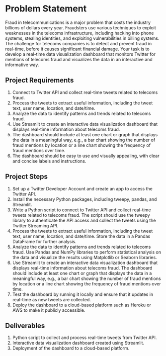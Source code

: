 # Problem Statement
Fraud in telecommunications is a major problem that costs the industry billions of dollars every year. Fraudsters use various techniques to exploit weaknesses in the telecoms infrastructure, including hacking into phone systems, stealing identities, and exploiting vulnerabilities in billing systems. The challenge for telecoms companies is to detect and prevent fraud in real-time, before it causes significant financial damage.
Your task is to develop a real-time data visualization dashboard that monitors Twitter for mentions of telecoms fraud and visualizes the data in an interactive and informative way.

## Project Requirements
1. Connect to Twitter API and collect real-time tweets related to telecoms fraud.
2. Process the tweets to extract useful information, including the tweet text, user name,
location, and date/time.
3. Analyze the data to identify patterns and trends related to telecoms fraud.
4. Use Streamlit to create an interactive data visualization dashboard that displays
real-time information about telecoms fraud.
5. The dashboard should include at least one chart or graph that displays the data in a
meaningful way, e.g., a bar chart showing the number of fraud mentions by location or a
line chart showing the frequency of fraud mentions over time.
6. The dashboard should be easy to use and visually appealing, with clear and concise
labels and instructions.

## Project Steps

1. Set up a Twitter Developer Account and create an app to access the Twitter API.
2. Install the necessary Python packages, including tweepy, pandas, and Streamlit.
3. Write a Python script to connect to Twitter API and collect real-time tweets related to
telecoms fraud. The script should use the tweepy library to authenticate the API access
and collect the tweets using the Twitter Streaming API.
4. Process the tweets to extract useful information, including the tweet text, user name,
location, and date/time. Store the data in a Pandas DataFrame for further analysis.
5. Analyze the data to identify patterns and trends related to telecoms fraud. Use Pandas and NumPy libraries to perform statistical analysis on the data and visualize the results
using Matplotlib or Seaborn libraries.
6. Use Streamlit to create an interactive data visualization dashboard that displays
real-time information about telecoms fraud. The dashboard should include at least one chart or graph that displays the data in a meaningful way, e.g., a bar chart showing the number of fraud mentions by location or a line chart showing the frequency of fraud mentions over time.
7. Test the dashboard by running it locally and ensure that it updates in real-time as new tweets are collected.
8. Deploy the dashboard to a cloud-based platform such as Heroku or AWS to make it publicly accessible.

## Deliverables
1. Python script to collect and process real-time tweets from Twitter API.
2. Interactive data visualization dashboard created using Streamlit.
3. Deployment of the dashboard to a cloud-based platform.
